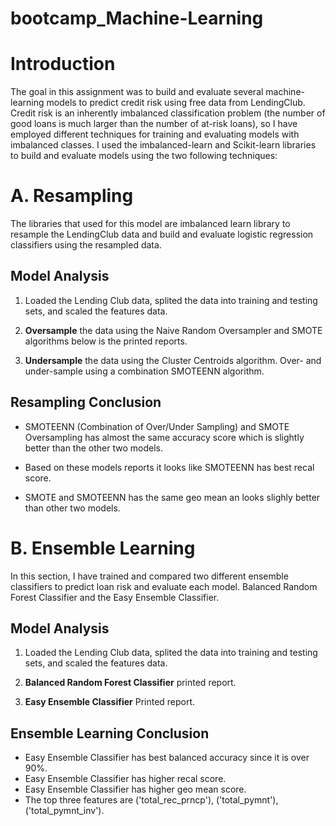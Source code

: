 # bootcamp_Machine-Learning

# Introduction
The goal in this assignment was to build and evaluate several machine-learning models to predict credit risk using free data from LendingClub. Credit risk is an inherently imbalanced classification problem (the number of good loans is much larger than the number of at-risk loans), so I have employed different techniques for training and evaluating models with imbalanced classes. I used the imbalanced-learn and Scikit-learn libraries to build and evaluate models using the two following techniques:

# A. Resampling

The libraries that used for this model are imbalanced learn library to resample the LendingClub data and build and evaluate logistic regression classifiers using the resampled data.

## Model Analysis

1. Loaded the Lending Club data, splited the data into training and testing sets, and scaled the features data.

2. **Oversample** the data using the Naive Random Oversampler and SMOTE algorithms below is the printed reports.



3. **Undersample** the data using the Cluster Centroids algorithm.
Over- and under-sample using a combination SMOTEENN algorithm.

## Resampling Conclusion

- SMOTEENN (Combination of Over/Under Sampling) and SMOTE Oversampling has almost the same accuracy score which is slightly better than the other two models.

- Based on these models reports it looks like SMOTEENN has best recal score.

- SMOTE and SMOTEENN has the same geo mean an looks slighly better than other two models.

# B. Ensemble Learning

In this section, I have trained  and compared two different ensemble classifiers to predict loan risk and evaluate each model. Balanced Random Forest Classifier and the Easy Ensemble Classifier.

## Model Analysis

1.  Loaded the Lending Club data, splited the data into training and testing sets, and scaled the features data.

2. **Balanced Random Forest Classifier** printed report.

3. **Easy Ensemble Classifier** Printed report.

## Ensemble Learning Conclusion

- Easy Ensemble Classifier has best balanced accuracy since it is over 90%.
- Easy Ensemble Classifier has higher recal score.
- Easy Ensemble Classifier has higher geo mean score.
- The top three features are ('total_rec_prncp'), ('total_pymnt'), ('total_pymnt_inv').
